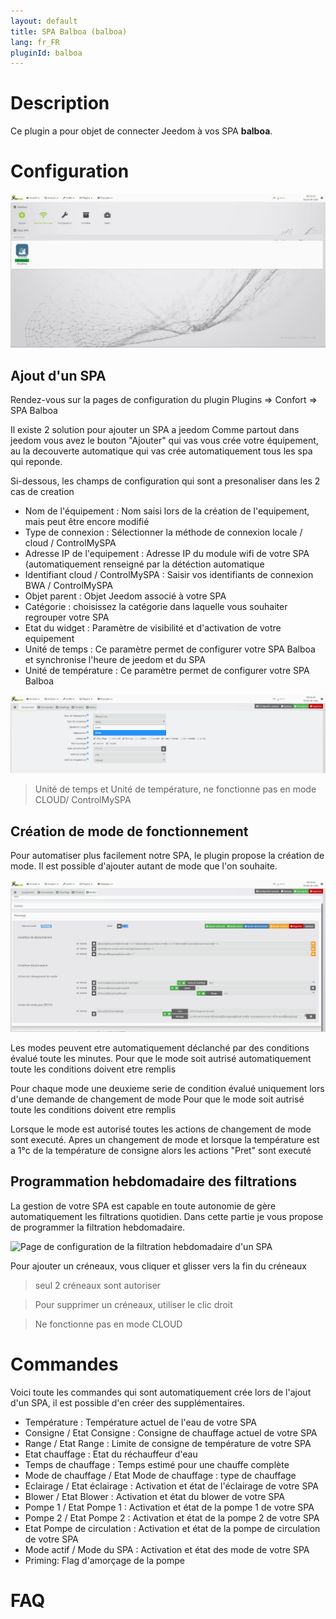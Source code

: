 ```yaml
---
layout: default
title: SPA Balboa (balboa)
lang: fr_FR
pluginId: balboa
---
```


# Description

Ce plugin a pour objet de connecter Jeedom à vos SPA __balboa__.

# Configuration

![Page de configuration du plugin Balboa](../images/balboa_screenshot_Configuration.jpg)

## Ajout d'un SPA

Rendez-vous sur la pages de configuration du plugin Plugins => Confort => SPA Balboa

Il existe 2 solution pour ajouter un SPA a jeedom
Comme partout dans jeedom vous avez le bouton "Ajouter" qui vas vous crée votre équipement, au la decouverte automatique qui vas crée automatiquement tous les spa qui reponde.

Si-dessous, les champs de configuration qui sont a presonaliser dans les 2 cas de creation

* Nom de l'équipement : Nom saisi lors de la création de l'equipement, mais peut être encore modifié
* Type de connexion : Sélectionner la méthode de connexion locale / cloud / ControlMySPA
* Adresse IP de l'equipement : Adresse IP du module wifi de votre SPA (automatiquement renseigné par la détéction automatique
* Identifiant cloud / ControlMySPA : Saisir vos identifiants de connexion BWA / ControlMySPA
* Objet parent : Objet Jeedom associé à votre SPA
* Catégorie : choisissez la catégorie dans laquelle vous souhaiter regrouper votre SPA
* Etat du widget : Paramètre de visibilité et d'activation de votre equipement
* Unité de temps : Ce paramètre permet de configurer votre SPA Balboa et synchronise l'heure de jeedom et du SPA
* Unité de température : Ce paramètre permet de configurer votre SPA Balboa

![Page de configuration d'un SPA](../images/balboa_screenshot_Equipement.jpg)

>  Unité de temps et Unité de température, ne fonctionne pas en mode CLOUD/ ControlMySPA

## Création de mode de fonctionnement

Pour automatiser plus facilement notre SPA, le plugin propose la création de mode.
Il est possible d'ajouter autant de mode que l'on souhaite.

![Création d'un mode pour notre SPA](../images/balboa_screenshot_Mode.jpg)

Les modes peuvent etre automatiquement déclanché par des conditions évalué toute les minutes.
Pour que le mode soit autrisé automatiquement toute les conditions doivent etre remplis

Pour chaque mode une deuxieme serie de condition évalué uniquement lors d'une demande de changement de mode 
Pour que le mode soit autrisé  toute les conditions doivent etre remplis

Lorsque le mode est autorisé toutes les actions de changement de mode sont executé.
Apres un changement de mode et lorsque la température est a 1°c de la température de consigne alors les actions "Pret" sont executé

## Programmation hebdomadaire des filtrations

La gestion de votre SPA est capable en toute autonomie de gère automatiquement les filtrations quotidien.
Dans cette partie je vous propose de programmer la filtration hebdomadaire.

![Page de configuration de la filtration hebdomadaire d'un SPA](../images/balboa_screenshot_Filtration.jpg)

Pour ajouter un créneaux, vous cliquer et glisser vers la fin du créneaux
> seul 2 créneaux sont autoriser

> Pour supprimer un créneaux, utiliser le clic droit

> Ne fonctionne pas en mode CLOUD

# Commandes

Voici toute les commandes qui sont automatiquement crée lors de l'ajout d'un SPA, il est possible d'en créer des supplémentaires. 

* Température : Température actuel de l'eau de votre SPA
* Consigne / Etat Consigne : Consigne de chauffage actuel de votre SPA
* Range / Etat Range : Limite de consigne de température de votre SPA
* Etat chauffage : Etat du réchauffeur d'eau
* Temps de chauffage : Temps estimé pour une chauffe complète
* Mode de chauffage / Etat Mode de chauffage : type de chauffage
* Eclairage / Etat éclairage : Activation et état de l'éclairage de votre SPA
* Blower / Etat Blower : Activation et état du blower de votre SPA
* Pompe 1 / Etat Pompe 1 : Activation et état de la pompe 1 de votre SPA
* Pompe 2 / Etat Pompe 2 : Activation et état de la pompe 2 de votre SPA
* Etat Pompe de circulation : Activation et état de la pompe de circulation de votre SPA
* Mode actif / Mode du SPA : Activation et état des mode de votre SPA
* Priming: Flag d'amorçage de la pompe

# FAQ

